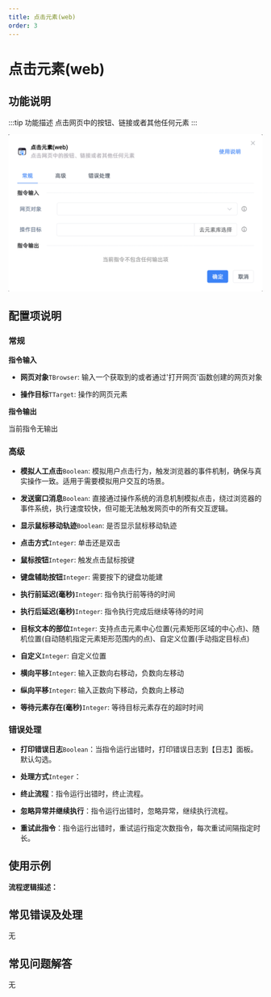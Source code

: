 ```yaml
---
title: 点击元素(web)
order: 3
---
```


# 点击元素(web)

## 功能说明

:::tip 功能描述
点击网页中的按钮、链接或者其他任何元素
:::

![点击元素(web)](../../assets/点击元素(web)_command.png)

## 配置项说明

### 常规

**指令输入**

- **网页对象**`TBrowser`: 输入一个获取到的或者通过'打开网页'函数创建的网页对象

- **操作目标**`TTarget`: 操作的网页元素


**指令输出**

当前指令无输出

### 高级

- **模拟人工点击**`Boolean`: 模拟用户点击行为，触发浏览器的事件机制，确保与真实操作一致。适用于需要模拟用户交互的场景。

- **发送窗口消息**`Boolean`: 直接通过操作系统的消息机制模拟点击，绕过浏览器的事件系统，执行速度较快，但可能无法触发网页中的所有交互逻辑。

- **显示鼠标移动轨迹**`Boolean`: 是否显示鼠标移动轨迹

- **点击方式**`Integer`: 单击还是双击

- **鼠标按钮**`Integer`: 触发点击鼠标按键

- **键盘辅助按钮**`Integer`: 需要按下的键盘功能建

- **执行前延迟(毫秒)**`Integer`: 指令执行前等待的时间

- **执行后延迟(毫秒)**`Integer`: 指令执行完成后继续等待的时间

- **目标文本的部位**`Integer`: 支持点击元素中心位置(元素矩形区域的中心点)、随机位置(自动随机指定元素矩形范围内的点)、自定义位置(手动指定目标点)

- **自定义**`Integer`: 自定义位置

- **横向平移**`Integer`: 输入正数向右移动，负数向左移动

- **纵向平移**`Integer`: 输入正数向下移动，负数向上移动

- **等待元素存在(毫秒)**`Integer`: 等待目标元素存在的超时时间

### 错误处理

- **打印错误日志**`Boolean`：当指令运行出错时，打印错误日志到【日志】面板。默认勾选。

- **处理方式**`Integer`：

 - **终止流程**：指令运行出错时，终止流程。

 - **忽略异常并继续执行**：指令运行出错时，忽略异常，继续执行流程。

 - **重试此指令**：指令运行出错时，重试运行指定次数指令，每次重试间隔指定时长。

## 使用示例

**流程逻辑描述：** 

## 常见错误及处理

无

## 常见问题解答

无

